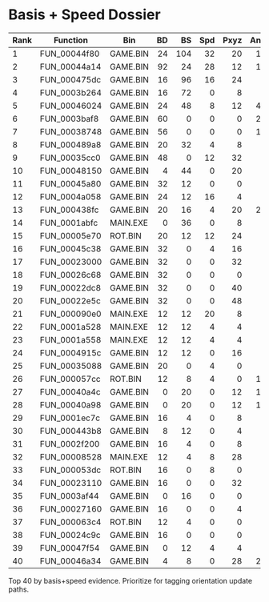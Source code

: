 # Basis + Speed Dossier

| Rank | Function | Bin | BD | BS | Spd | Pxyz | Ang | WScore |
| --- | --- | --- | ---: | ---: | ---: | ---: | ---: | ---: |
| 1 | FUN_00044f80 | GAME.BIN | 24 | 104 | 32 | 20 | 16 | 248 |
| 2 | FUN_00044a14 | GAME.BIN | 92 | 24 | 28 | 12 | 12 | 136 |
| 3 | FUN_000475dc | GAME.BIN | 16 | 96 | 16 | 24 | 0 | 124 |
| 4 | FUN_0003b264 | GAME.BIN | 16 | 72 | 0 | 8 | 0 | 80 |
| 5 | FUN_00046024 | GAME.BIN | 24 | 48 | 8 | 12 | 40 | 96 |
| 6 | FUN_0003baf8 | GAME.BIN | 60 | 0 | 0 | 0 | 28 | 104 |
| 7 | FUN_00038748 | GAME.BIN | 56 | 0 | 0 | 0 | 12 | 52 |
| 8 | FUN_000489a8 | GAME.BIN | 20 | 32 | 4 | 8 | 0 | 100 |
| 9 | FUN_00035cc0 | GAME.BIN | 48 | 0 | 12 | 32 | 4 | 56 |
| 10 | FUN_00048150 | GAME.BIN | 4 | 44 | 0 | 20 | 0 | 88 |
| 11 | FUN_00045a80 | GAME.BIN | 32 | 12 | 0 | 0 | 0 | 44 |
| 12 | FUN_0004a058 | GAME.BIN | 24 | 12 | 16 | 4 | 0 | 76 |
| 13 | FUN_000438fc | GAME.BIN | 20 | 16 | 4 | 20 | 24 | 52 |
| 14 | FUN_0001abfc | MAIN.EXE | 0 | 36 | 0 | 8 | 0 | 8 |
| 15 | FUN_00005e70 | ROT.BIN | 20 | 12 | 12 | 24 | 8 | 4 |
| 16 | FUN_00045c38 | GAME.BIN | 32 | 0 | 4 | 16 | 0 | 8 |
| 17 | FUN_00023000 | GAME.BIN | 32 | 0 | 0 | 32 | 0 | 84 |
| 18 | FUN_00026c68 | GAME.BIN | 32 | 0 | 0 | 0 | 0 | 84 |
| 19 | FUN_00022dc8 | GAME.BIN | 32 | 0 | 0 | 40 | 8 | 76 |
| 20 | FUN_00022e5c | GAME.BIN | 32 | 0 | 0 | 48 | 0 | 72 |
| 21 | FUN_000090e0 | MAIN.EXE | 12 | 12 | 20 | 8 | 4 | 12 |
| 22 | FUN_0001a528 | MAIN.EXE | 12 | 12 | 4 | 4 | 4 | 8 |
| 23 | FUN_0001a558 | MAIN.EXE | 12 | 12 | 4 | 4 | 4 | 8 |
| 24 | FUN_0004915c | GAME.BIN | 12 | 12 | 0 | 16 | 4 | 28 |
| 25 | FUN_00035088 | GAME.BIN | 20 | 0 | 4 | 0 | 4 | 64 |
| 26 | FUN_000057cc | ROT.BIN | 12 | 8 | 4 | 0 | 16 | 12 |
| 27 | FUN_00040a4c | GAME.BIN | 0 | 20 | 0 | 12 | 16 | 100 |
| 28 | FUN_00040a98 | GAME.BIN | 0 | 20 | 0 | 12 | 16 | 100 |
| 29 | FUN_0001ec7c | GAME.BIN | 16 | 4 | 0 | 8 | 4 | 28 |
| 30 | FUN_000443b8 | GAME.BIN | 8 | 12 | 0 | 4 | 4 | 24 |
| 31 | FUN_0002f200 | GAME.BIN | 16 | 4 | 0 | 8 | 0 | 4 |
| 32 | FUN_00008528 | MAIN.EXE | 12 | 4 | 8 | 28 | 0 | 8 |
| 33 | FUN_000053dc | ROT.BIN | 16 | 0 | 8 | 0 | 0 | 4 |
| 34 | FUN_00023110 | GAME.BIN | 16 | 0 | 0 | 32 | 0 | 68 |
| 35 | FUN_0003af44 | GAME.BIN | 0 | 16 | 0 | 0 | 0 | 24 |
| 36 | FUN_00027160 | GAME.BIN | 16 | 0 | 0 | 4 | 0 | 20 |
| 37 | FUN_000063c4 | ROT.BIN | 12 | 4 | 0 | 0 | 4 | 8 |
| 38 | FUN_00024c9c | GAME.BIN | 16 | 0 | 0 | 0 | 0 | 8 |
| 39 | FUN_00047f54 | GAME.BIN | 0 | 12 | 4 | 4 | 0 | 60 |
| 40 | FUN_00046a34 | GAME.BIN | 4 | 8 | 0 | 28 | 20 | 56 |

Top 40 by basis+speed evidence. Prioritize for tagging orientation update paths.